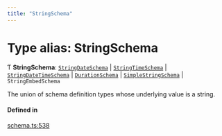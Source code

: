 ```yaml
---
title: "StringSchema"
---
```

# Type alias: StringSchema

Ƭ **StringSchema**: [`StringDateSchema`](../interfaces/StringDateSchema.md) \| [`StringTimeSchema`](../interfaces/StringTimeSchema.md) \| [`StringDateTimeSchema`](../interfaces/StringDateTimeSchema.md) \| [`DurationSchema`](../interfaces/DurationSchema.md) \| [`SimpleStringSchema`](../interfaces/SimpleStringSchema.md) \| `StringEmbedSchema`

The union of schema definition types whose underlying value is a string.

#### Defined in

[schema.ts:538](https://github.com/coda/packs-sdk/blob/main/schema.ts#L538)
